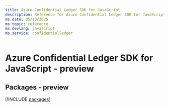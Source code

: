```yaml
---
title: Azure Confidential Ledger SDK for JavaScript
description: Reference for Azure Confidential Ledger SDK for JavaScript
ms.date: 05/13/2025
ms.topic: reference
ms.devlang: javascript
ms.service: confidentialledger
---
```

# Azure Confidential Ledger SDK for JavaScript - preview
## Packages - preview
[!INCLUDE [packages](confidential-ledger-index.md)]